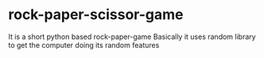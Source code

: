 # rock-paper-scissor-game
It is a short python based rock-paper-game
Basically it uses random library to get the computer doing its random features
